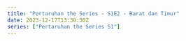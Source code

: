 ```yaml
---
title: "Pertaruhan the Series - S1E2 - Barat dan Timur"
date: 2023-12-17T13:30:30Z
series: ["Pertaruhan the Series S1"]
---
```



<mux-player stream-type="on-demand"
  src="https://kp3d-my.sharepoint.com/personal/ryoo_kp3d_onmicrosoft_com/_layouts/15/download.aspx?share=EVCIKnE5HuBMmJbf3sfLztwBZZ37UiUNbtZuKh1VBzpqBg" prefer-playback="mse" controls>
  </mux-player>
  
  
  <script src="https://cdn.jsdelivr.net/npm/@mux/mux-player"></script>
  
 <script type="application/ld+json">
 {
  "@context": "https://schema.org/",
  "@type": "VideoObject",
  "name": "Pertaruhan the Series - S1E2 - Barat dan Timur",
  "contentUrl": "https://stream.mux.com/rZbE00bI4vAXYuaLfvxYvuPWF68LNZELj00zPYE43yTMo.m3u8",
  "thumbnailUrl": "https://www.themoviedb.org/t/p/original/zwsJRRmVozVZ1tDs8buIs97pCqm.jpg?width=314&fit_mode=preserve&time=25",
  "uploadDate": "2023-12-17T13:30:30Z",
}

</script>